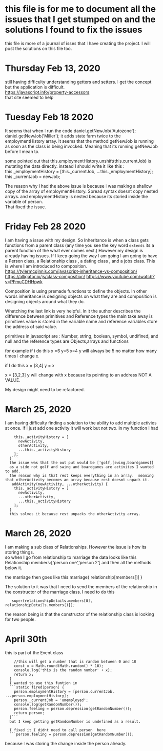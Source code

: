 # this file is for me to document all the issues that I get stumped on and the solutions I found to fix the issues

this file is more of a journal of isses that I have creating the project.  I will post the solutions on this file too.

# Thursday Feb 13, 2020
still having difficulty understanding getters and setters.  I get the concept but the application is difficult.  
https://javascript.info/property-accessors  
that site seemed to help


# Tuesday Feb 18 2020
It seems that when I run the code 
daniel.getNewJob('Autozone');
daniel.getNewJob('Miller');
it adds state farm twice to the employmentHistory array.
It seems that the method getNewJob is running as soon as the class is being invocked.  Meaning that its running getNewJob before I mean to.

some pointed out that this.employmentHistory.unshift(this.currentJob) is mutating the data directly.  instead I should write it like this :
this._employmentHistory = [this._currentJob, ...this._employmentHistory];
    this._currentJob = newJob;


The reason why I had the above issue is because I was making a shallow copy of the array of employmentHistory.  Spread syntax doesnt copy nested arrays.  and employmentHistory is nested because its storied inside the variable of person.  
That fixed the issue.

# Friday Feb 28 2020

I am having a issue with my design.  So Inheritance is when a class gets functions from a parent class (any time you see the key word `extends` its a parent function of the what ever comes next.)  However my design is already having issues.  If I keep going the way I am going I am going to have a Person class, a Relationship class , a dating class , and a jobs class.  This is where I am introduced to composition.  
https://tylermcginnis.com/javascript-inheritance-vs-composition/
https://alligator.io/js/class-composition/
https://www.youtube.com/watch?v=PFmuCDHHpwk

Composition is using premade functions to define the objects.  In other words inheritance is designing objects on what they are and composition is designing objects around what they do.

Whatching the last link is very helpful.  In it the author describes the difference between primitives and Reference types
the main take away is primitives value is stored in the variable name and reference  variables store the address of said value.

primitives in javascript are : Number, string, boolean, symbol, undifined, and null
and the reference types are Objects,arrays and functions

for example if i do this
x =6
y=5
x=4
y will always be 5 no matter how many times I change x.

if I do this 
x = [3,4]
y = x

x = [3,2,3]
y will change with  x because its pointing to an address NOT A VALUE.

My design might need to be refactored.

# March 25, 2020 
I am having difficulty finding a solution to the ability to add multiple activies at once.  If I just add one activity it will work but not two.
in my function I had 
``` addActivity(newActivity, ...otherActivity) {
    this._activityHistory = [
      newActivity,
      otherActivity,
      ...this._activityHistory
    ];
  }```
  the issue was that the out put would be ['golf,[swing,boardgames]]
  as a side not golf and swing and boardgames are activites I wanted to add.
  the reason why is that rest keeps everything in an array.  meaning that otherActivity becomes an array because rest doesnt unpack it.  
   addActivity(newActivity, ...otherActivity) {
    this._activityHistory = [
      newActivity,
      ...otherActivity,
      ...this._activityHistory
    ];
  }
  this solves it because rest unpacks the otherActivity array.
```
#  March 26, 2020
I am making a sub class of Relationships.  However the issue is how its storing things.  
so when I go from relationship to marriage the data looks like this
Relationship
members:['person one','person 2']
and then all the methods below it.

the marriage then goes like this
marriage{
    relationship[members[]]
}

The solution to it was that I need to send the members of the relationship in the constructor of the marriage class.
I need to do this
```
   super(relationshipDetails.members[0], relationshipDetails.members[1]);
   ``` 
   the reason being is that the constructor of the relationship class is looking for two people.

# April 30th 

this is part of the Event class 

``` static getRandomNumber() {
    //this will get a number that is random between 0 and 10
    const x = Math.round(Math.random() * 10);
    console.log('this is the random number' + x);
    return x;
  }
  I wanted to use this funtion in 
  ```static fired(person) {
    person.employmentHistory = [person.currentJob, ...person.employmentHistory];
    person._currentJob = 'unemployed';
    console.log(getRandomNumber());
    person.feeling = person.depression(getRandomNumber());
    return person;
  }```
  but I keep getting getRandomNumber is undefined as a result.

  I fixed it I didnt need to call person  here
  ```person.feeling = person.depression(getRandomNumber());
  ```
  because I was storing the change inside the person already.